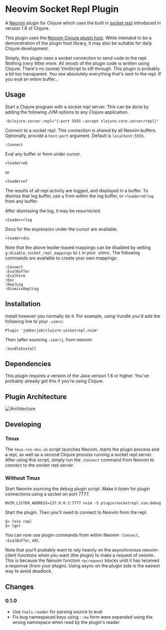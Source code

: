 # Neovim Socket Repl Plugin

A [Neovim](https://github.com/neovim/neovim) plugin for Clojure which uses the built in [socket repl](http://clojure.org/reference/repl_and_main#_launching_a_socket_server) introduced in version 1.8 of Clojure.

This plugin uses the [Neovim Clojure plugin host](https://github.com/jebberjeb/neovim-client). While intended to be a demonstration of the plugin host library, it may also be suitable for daily Clojure development.

Simply, this plugin uses a socket connection to send code to the repl. Nothing (very little) more. All (most) of the plugin code is written using Clojure. There's no (some) VimScript to sift through. This plugin is probably a bit too transparent. You see absolutely everything that's sent to the repl. If you eval an entire buffer...

## Usage

Start a Clojure program with a socket repl server. This can be done by
adding the following JVM options to any Clojure application.

```
-Dclojure.server.repl="{:port 5555 :accept clojure.core.server/repl}"
```

Connect to a socket repl. This connection is shared by all Neovim buffers.
Optionally, provide a `host:port` argument. Default is `localhost:5555`.

```
:Connect
```

Eval any buffer or form under cursor.

```
<leader>eb
```

or

```
<leader>ef
```

The results of all repl activity are logged, and displayed in a buffer. To
dismiss that log buffer, use `q` from within the log buffer, or
`<leader>drlog` from any buffer.

After dismissing the log, it may be resurrected.

```
<leader>rlog
```

Docs for the expression under the cursor are available.

```
<leader>doc
```

Note that the above leader-based mappings can be disabled by setting
`g:disable_socket_repl_mappings` to `1` in your .vimrc. The following commands
are available to create your own mappings:

```
:Connect
:EvalBuffer
:EvalForm
:Doc
:ReplLog
:DismissReplLog
```

## Installation

Install however you normally do it. For example, using Vundle you'd add the
following line to your `.vimrc`:

```
Plugin 'jebberjeb/clojure-socketrepl.nvim'
```

Then (after sourcing `.vimrc`), from neovim:

```
:VundleInstall
```

## Dependencies

This plugin requires a version of the Java version 1.6 or higher. You've probably already got this if you're using Clojure.

## Plugin Architecture

![Architecture](/doc/clojure-socketrepl-nvim.png)

## Developing

### Tmux

The `tmux-run-dev.sh` script launches Neovim, starts the plugin process and
a repl, as well as a second Clojure process running a socket repl server. After
using this script, simply run the `:Connect` command from Neovim to connect
to the socket repl server.

### Without Tmux

Start Neovim sourcing the debug plugin script. Make it listen for plugin
connections using a socket on port 7777.

```
NVIM_LISTEN_ADDRESS=127.0.0.1:7777 nvim -S plugin/socketrepl.vim.debug
```

Start the plugin. Then you'll need to connect to Neovim from the repl.

```
$> lein repl
$> (go)
```

You can now use plugin commands from within Neovim `:Connect`, `:EvalBuffer`,
etc.

Note that you'll probably want to rely heavily on the asynchronous
neovim-client functions when you want (the plugin) to make a request
of neovim. This is because the Neovim function `rpcrequest` blocks until
it has received a response (from your plugin). Using async on the plugin
side is the easiest way to avoid deadlock.

## Changes

### 0.1.0

* Use `tools.reader` for parsing source to eval
* Fix bug namespaced keys using `::kw` form were expanded using the wrong
namespace when read by the plugin's reader
